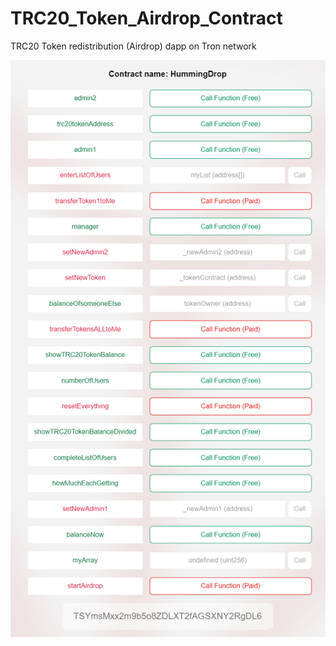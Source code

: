 # TRC20_Token_Airdrop_Contract
TRC20 Token redistribution (Airdrop)  dapp on Tron network


![Preview](screenshot.png)
